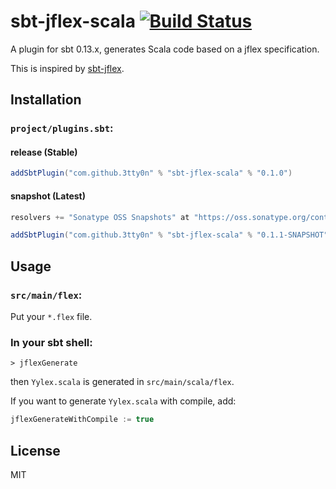 # sbt-jflex-scala [![Build Status](https://travis-ci.org/3tty0n/sbt-jflex-scala.svg?branch=master)](https://travis-ci.org/3tty0n/sbt-jflex-scala)

A plugin for sbt 0.13.x, generates Scala code based on a jflex specification.

This is inspired by [sbt-jflex](https://github.com/dlwh/sbt-jflex).

## Installation

### `project/plugins.sbt`:


#### __release__ (Stable)

```scala
addSbtPlugin("com.github.3tty0n" % "sbt-jflex-scala" % "0.1.0")
```

#### __snapshot__ (Latest)

```scala
resolvers += "Sonatype OSS Snapshots" at "https://oss.sonatype.org/content/repositories/snapshots"

addSbtPlugin("com.github.3tty0n" % "sbt-jflex-scala" % "0.1.1-SNAPSHOT")
```


## Usage

### `src/main/flex`:

Put your `*.flex` file.

### In your sbt shell:

```
> jflexGenerate
```

then `Yylex.scala` is generated in `src/main/scala/flex`.

If you want to generate `Yylex.scala` with compile, add:

```scala
jflexGenerateWithCompile := true
```

## License

MIT
